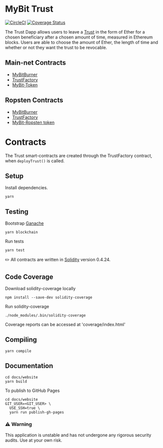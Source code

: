 # MyBit Trust
[![CircleCI](https://circleci.com/gh/MyBitFoundation/MyBit-Trust.tech.svg?style=shield)](https://circleci.com/gh/MyBitFoundation/MyBit-Trust.tech) [![Coverage Status](https://coveralls.io/repos/github/MyBitFoundation/MyBit-Trust.tech/badge.svg?branch=feature%2Fcoverage)](https://coveralls.io/github/MyBitFoundation/MyBit-Trust.tech?branch=feature%2Fcoverage)

The Trust Dapp allows users to leave a [Trust](https://www.investopedia.com/terms/t/trust-fund.asp) in the form of Ether for a chosen beneficiary after a chosen amount of time, measured in Ethereum blocks. Users are able to choose the amount of Ether, the length of time and whether or not they want the trust to be revocable.


## Main-net Contracts

* [MyBitBurner](https://etherscan.io/address/0x507ca44958dfd52eda1e2cf4ac368d7553962ea3)
* [TrustFactory](https://etherscan.io/address/0xfe03084c34b2dc3a171f9a738f4e478707666f0f)
* [MyBit-Token](https://etherscan.io/token/0x5d60d8d7ef6d37e16ebabc324de3be57f135e0bc)

## Ropsten Contracts

* [MyBitBurner](https://ropsten.etherscan.io/address/0x733b124fbf283c32c1e3c59f434d9700d60bf1a4#code)
* [TrustFactory](https://ropsten.etherscan.io/address/0x38d07b2f1f6fcc37b80b9ce4c13adf678ca0097e)
* [MyBit-Ropsten token](https://ropsten.etherscan.io/address/0xbb07c8c6e7CD15E2E6F944a5C2CAC056c5476151)

# Contracts

The Trust smart-contracts are created through the TrustFactory contract, when `deployTrust()` is called.

## Setup

Install dependencies.

`yarn`

## Testing

Bootstrap [Ganache](https://truffleframework.com/ganache)

`yarn blockchain`

Run tests

`yarn test`

✏️ All contracts are written in [Solidity](https://solidity.readthedocs.io/en/v0.4.24/) version 0.4.24.

## Code Coverage

Download solidity-coverage locally

`npm install --save-dev solidity-coverage`

Run solidity-coverage

`./node_modules/.bin/solidity-coverage`

Coverage reports can be accessed at 'coverage/index.html'

## Compiling

`yarn compile`

## Documentation

```
cd docs/website
yarn build
```

To publish to GitHub Pages

```
cd docs/website
GIT_USER=<GIT_USER> \
  USE_SSH=true \
  yarn run publish-gh-pages
```

### ⚠️ Warning
This application is unstable and has not undergone any rigorous security audits. Use at your own risk.
